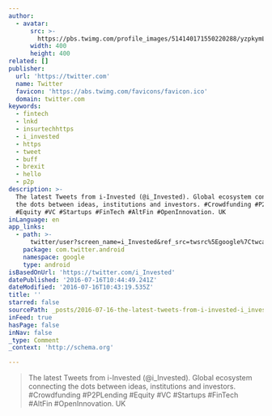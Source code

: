 ```yaml
---
author:
  - avatar:
      src: >-
        https://pbs.twimg.com/profile_images/514140171550220288/yzpkymL0_400x400.jpeg
      width: 400
      height: 400
related: []
publisher:
  url: 'https://twitter.com'
  name: Twitter
  favicon: 'https://abs.twimg.com/favicons/favicon.ico'
  domain: twitter.com
keywords:
  - fintech
  - lnkd
  - insurtechhttps
  - i_invested
  - https
  - tweet
  - buff
  - brexit
  - hello
  - p2p
description: >-
  The latest Tweets from i-Invested (@i_Invested). Global ecosystem connecting
  the dots between ideas, institutions and investors. #Crowdfunding #P2PLending
  #Equity #VC #Startups #FinTech #AltFin #OpenInnovation. UK
inLanguage: en
app_links:
  - path: >-
      twitter/user?screen_name=i_Invested&ref_src=twsrc%5Egoogle%7Ctwcamp%5Eandroidseo%7Ctwgr%5Eprofile
    package: com.twitter.android
    namespace: google
    type: android
isBasedOnUrl: 'https://twitter.com/i_Invested'
datePublished: '2016-07-16T10:44:49.241Z'
dateModified: '2016-07-16T10:43:19.535Z'
title: ''
starred: false
sourcePath: _posts/2016-07-16-the-latest-tweets-from-i-invested-i_invested-global-ecos.md
inFeed: true
hasPage: false
inNav: false
_type: Comment
_context: 'http://schema.org'

---
```

> The latest Tweets from i-Invested (@i\_Invested). Global ecosystem connecting the dots between ideas, institutions and investors. \#Crowdfunding \#P2PLending \#Equity \#VC \#Startups \#FinTech \#AltFin \#OpenInnovation. UK